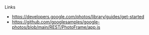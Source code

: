 Links
- https://developers.google.com/photos/library/guides/get-started
- https://github.com/googlesamples/google-photos/blob/main/REST/PhotoFrame/app.js
